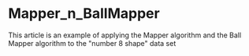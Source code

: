 # Mapper_n_BallMapper
This article is an example of applying the Mapper algorithm and the Ball Mapper algorithm to the "number 8 shape" data set
